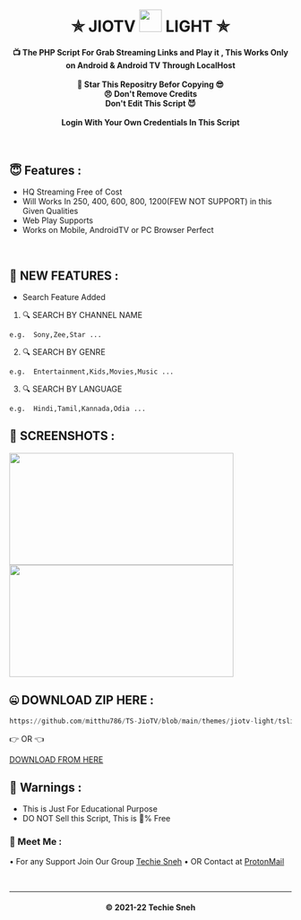 <h1 align='center'>✯ JIOTV <img src="https://upload.wikimedia.org/wikipedia/commons/thumb/8/8a/Jio_TV_logo.svg/1200px-Jio_TV_logo.svg.png" width="40" height="40"> LIGHT ✯</h1>

<!-- DO NOT EDIT FILE AND ADD YOU NAME HERE AND PUBLISH -->
<!-- © 2021-22 TechieSneh -->

<h4 align='center'>📺 The PHP Script For Grab Streaming Links and Play it , This Works Only on Android & Android TV
Through LocalHost <br><br>🌟 Star This Repositry Befor Copying 😎<br>😠 Don't Remove Credits<br>Don't Edit This Script
😈<br><br>Login With Your Own Credentials In This Script</h4>
<br>

<h2>😇 Features :</h2>

- HQ Streaming Free of Cost <br>
- Will Works In 250, 400, 600, 800, 1200(FEW NOT SUPPORT) in this Given Qualities
- Web Play Supports
- Works on Mobile, AndroidTV or PC Browser Perfect

<br>
<h2>💖 NEW FEATURES :</h2>

- Search Feature Added<br>

1. 🔍 SEARCH BY CHANNEL NAME 
```
e.g.  Sony,Zee,Star ...
```
2. 🔍 SEARCH BY GENRE 
```
e.g.  Entertainment,Kids,Movies,Music ...
```
3. 🔍 SEARCH BY LANGUAGE 
```
e.g.  Hindi,Tamil,Kannada,Odia ...
```

<h2>📸 SCREENSHOTS : </h2>

<img src="https://raw.githubusercontent.com/mitthu786/TS-JioTV/main/screenshots/jiotv-light/light.png" width="400" height="200">

<br>

<img src="https://raw.githubusercontent.com/mitthu786/TS-JioTV/main/screenshots/main/play.png" width="400" height="200">

<br>
<h2>🤐 DOWNLOAD ZIP HERE :</h2>

```py
https://github.com/mitthu786/TS-JioTV/blob/main/themes/jiotv-light/tslight.zip?raw=true
```

👉 OR 👈

[DOWNLOAD FROM HERE](https://github.com/mitthu786/TS-JioTV/blob/main/themes/jiotv-light/tslight.zip?raw=true)

<h2>🚸 Warnings :</h2>

- This is Just For Educational Purpose
- DO NOT Sell this Script, This is 💯% Free

<h3>🤗 Meet Me : </h3>

• For any Support Join Our Group [Techie Sneh](https://telegram.me/techiesneh)
• OR Contact at [ProtonMail](mailto:techiesneh@protonmail.com)

<br>

---
<h4 align='center'>© 2021-22 Techie Sneh</h4>

<!-- DO NOT REMOVE THIS CREDIT -->

